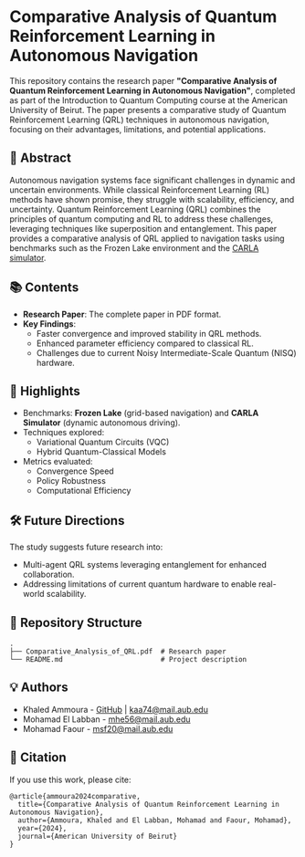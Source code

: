 # Comparative Analysis of Quantum Reinforcement Learning in Autonomous Navigation

This repository contains the research paper **"Comparative Analysis of Quantum Reinforcement Learning in Autonomous Navigation"**, completed as part of the Introduction to Quantum Computing course at the American University of Beirut. The paper presents a comparative study of Quantum Reinforcement Learning (QRL) techniques in autonomous navigation, focusing on their advantages, limitations, and potential applications.

## 📄 Abstract

Autonomous navigation systems face significant challenges in dynamic and uncertain environments. While classical Reinforcement Learning (RL) methods have shown promise, they struggle with scalability, efficiency, and uncertainty. Quantum Reinforcement Learning (QRL) combines the principles of quantum computing and RL to address these challenges, leveraging techniques like superposition and entanglement. This paper provides a comparative analysis of QRL applied to navigation tasks using benchmarks such as the Frozen Lake environment and the [CARLA simulator](https://github.com/carla-simulator/carla.git).

## 📚 Contents

- **Research Paper**: The complete paper in PDF format.
- **Key Findings**:
  - Faster convergence and improved stability in QRL methods.
  - Enhanced parameter efficiency compared to classical RL.
  - Challenges due to current Noisy Intermediate-Scale Quantum (NISQ) hardware.

## 🚀 Highlights

- Benchmarks: **Frozen Lake** (grid-based navigation) and **CARLA Simulator** (dynamic autonomous driving).
- Techniques explored:
  - Variational Quantum Circuits (VQC)
  - Hybrid Quantum-Classical Models
- Metrics evaluated:
  - Convergence Speed
  - Policy Robustness
  - Computational Efficiency

## 🛠️ Future Directions

The study suggests future research into:
- Multi-agent QRL systems leveraging entanglement for enhanced collaboration.
- Addressing limitations of current quantum hardware to enable real-world scalability.

## 📂 Repository Structure

```
.
├── Comparative_Analysis_of_QRL.pdf  # Research paper
└── README.md                        # Project description
```

## 💡 Authors

- Khaled Ammoura - [GitHub](https://github.com/Khaled1621) | [kaa74@mail.aub.edu](mailto:kaa74@mail.aub.edu)
- Mohamad El Labban - [mhe56@mail.aub.edu](mailto:mhe56@mail.aub.edu)
- Mohamad Faour - [msf20@mail.aub.edu](mailto:msf20@mail.aub.edu)

## 📘 Citation

If you use this work, please cite:

```
@article{ammoura2024comparative,
  title={Comparative Analysis of Quantum Reinforcement Learning in Autonomous Navigation},
  author={Ammoura, Khaled and El Labban, Mohamad and Faour, Mohamad},
  year={2024},
  journal={American University of Beirut}
}
```
